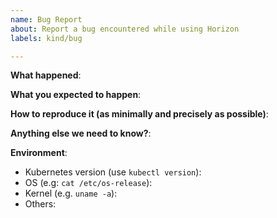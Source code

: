 ```yaml
---
name: Bug Report
about: Report a bug encountered while using Horizon
labels: kind/bug

---
```


<!-- Please use this template while reporting a bug and provide as much info as possible. Not doing so may result in your bug not being addressed in a timely manner. Thanks!
-->


**What happened**:

**What you expected to happen**:

**How to reproduce it (as minimally and precisely as possible)**:

**Anything else we need to know?**:

**Environment**:
- Kubernetes version (use `kubectl version`):
- OS (e.g: `cat /etc/os-release`):
- Kernel (e.g. `uname -a`):
- Others:
